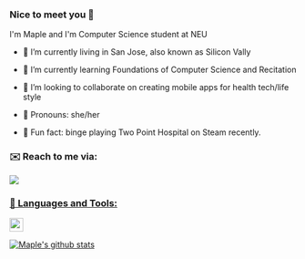 ### Nice to meet you 👋

I'm Maple and I'm Computer Science student at NEU
- 🔭 I’m currently living in San Jose, also known as Silicon Vally 
- 🤔 I’m currently learning Foundations of Computer Science and Recitation
- 🌱 I’m looking to collaborate on creating mobile apps for health tech/life style

- 🍁 Pronouns: she/her
- 🏥 Fun fact: binge playing Two Point Hospital on Steam recently.

### ✉️ Reach to me via:
<p align="left">
<a href="https://www.linkedin.com/in/maplez/">
  <img src="https://img.shields.io/badge/linkedin-%230077B5.svg?&style=for-the-badge&logo=linkedin&logoColor=white"/>
</p>

### 🧰 Languages and Tools:
<p align="left">
<code><img height="24" src="https://github.com/abranhe/programming-languages-logos/blob/master/src/python/python.png"></code>  
</p>

[![Maple's github stats](https://github-readme-stats.vercel.app/api?username=maplezoo&show_icons=true&theme=slateorange)](https://github.com/maplezhu7/github-readme-stats)

